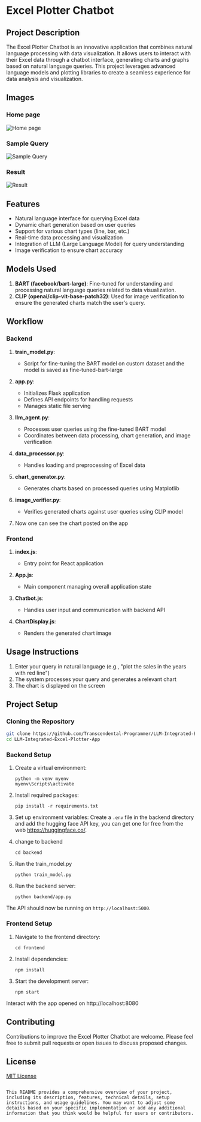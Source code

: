 # Excel Plotter Chatbot

## Project Description

The Excel Plotter Chatbot is an innovative application that combines natural language processing with data visualization. It allows users to interact with their Excel data through a chatbot interface, generating charts and graphs based on natural language queries. This project leverages advanced language models and plotting libraries to create a seamless experience for data analysis and visualization.

## Images

### Home page
![Home page](https://github.com/Transcendental-Programmer/LLM-Integrated-Excel-Plotter-App/blob/main/static/images/home.png.png)

### Sample Query
![Sample Query](https://github.com/Transcendental-Programmer/LLM-Integrated-Excel-Plotter-App/blob/main/static/images/sample-query.png)

### Result
![Result](https://github.com/Transcendental-Programmer/LLM-Integrated-Excel-Plotter-App/blob/main/static/images/result.png)

## Features

- Natural language interface for querying Excel data
- Dynamic chart generation based on user queries
- Support for various chart types (line, bar, etc.)
- Real-time data processing and visualization
- Integration of LLM (Large Language Model) for query understanding
- Image verification to ensure chart accuracy

## Models Used

1. **BART (facebook/bart-large)**: Fine-tuned for understanding and processing natural language queries related to data visualization.
2. **CLIP (openai/clip-vit-base-patch32)**: Used for image verification to ensure the generated charts match the user's query.

## Workflow

### Backend


1. **train_model.py**:
   - Script for fine-tuning the BART model on custom dataset and the model is saved as fine-tuned-bart-large

2. **app.py**: 
   - Initializes Flask application
   - Defines API endpoints for handling requests
   - Manages static file serving

3. **llm_agent.py**:
   - Processes user queries using the fine-tuned BART model
   - Coordinates between data processing, chart generation, and image verification

4. **data_processor.py**:
   - Handles loading and preprocessing of Excel data

5. **chart_generator.py**:
   - Generates charts based on processed queries using Matplotlib

6. **image_verifier.py**:
   - Verifies generated charts against user queries using CLIP model
    
7. Now one can see the chart posted on the app


### Frontend

1. **index.js**:
   - Entry point for React application

2. **App.js**:
   - Main component managing overall application state

3. **Chatbot.js**:
   - Handles user input and communication with backend API

4. **ChartDisplay.js**:
   - Renders the generated chart image

## Usage Instructions

1. Enter your query in natural language (e.g., "plot the sales in the years with red line")
2. The system processes your query and generates a relevant chart
3. The chart is displayed on the screen

## Project Setup

### Cloning the Repository

```bash
git clone https://github.com/Transcendental-Programmer/LLM-Integrated-Excel-Plotter-App.git
cd LLM-Integrated-Excel-Plotter-App
```

### Backend Setup

1. Create a virtual environment:
   ```
   python -m venv myenv
   myenv\Scripts\activate
   ```

2. Install required packages:
   ```
   pip install -r requirements.txt
   ```

3. Set up environment variables:
   Create a `.env` file in the backend directory and add the hugging face API key, you can get one for free from the web https://huggingface.co/.


4. change to backend
   ```
   cd backend
   ```
5. Run the train_model.py
   ```
   python train_model.py
   ```
6. Run the backend server:
   ```
   python backend/app.py
   ```

The API should now be running on `http://localhost:5000`.

### Frontend Setup

1. Navigate to the frontend directory:
   ```
   cd frontend
   ```

2. Install dependencies:
   ```
   npm install
   ```

3. Start the development server:
   ```
   npm start
   ```
Interact with the app opened on http://localhost:8080

## Contributing

Contributions to improve the Excel Plotter Chatbot are welcome. Please feel free to submit pull requests or open issues to discuss proposed changes.

## License

[MIT License](LICENSE)
```

This README provides a comprehensive overview of your project, including its description, features, technical details, setup instructions, and usage guidelines. You may want to adjust some details based on your specific implementation or add any additional information that you think would be helpful for users or contributors.

